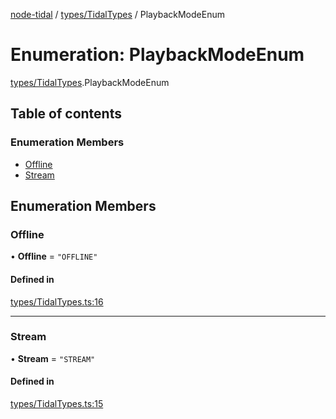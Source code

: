 [node-tidal](../README.md) / [types/TidalTypes](../modules/types_TidalTypes.md) / PlaybackModeEnum

# Enumeration: PlaybackModeEnum

[types/TidalTypes](../modules/types_TidalTypes.md).PlaybackModeEnum

## Table of contents

### Enumeration Members

- [Offline](types_TidalTypes.PlaybackModeEnum.md#offline)
- [Stream](types_TidalTypes.PlaybackModeEnum.md#stream)

## Enumeration Members

### Offline

• **Offline** = ``"OFFLINE"``

#### Defined in

[types/TidalTypes.ts:16](https://github.com/Mawco/node-tidal/blob/7587986/src/types/TidalTypes.ts#L16)

___

### Stream

• **Stream** = ``"STREAM"``

#### Defined in

[types/TidalTypes.ts:15](https://github.com/Mawco/node-tidal/blob/7587986/src/types/TidalTypes.ts#L15)
